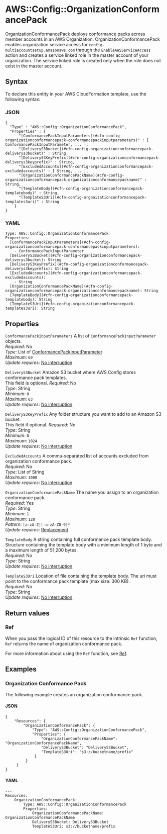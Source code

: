 # AWS::Config::OrganizationConformancePack<a name="aws-resource-config-organizationconformancepack"></a>

OrganizationConformancePack deploys conformance packs across member accounts in an AWS Organization\. OrganizationConformancePack enables organization service access for `config-multiaccountsetup.amazonaws.com` through the `EnableAWSServiceAccess` action and creates a service linked role in the master account of your organization\. The service linked role is created only when the role does not exist in the master account\.

## Syntax<a name="aws-resource-config-organizationconformancepack-syntax"></a>

To declare this entity in your AWS CloudFormation template, use the following syntax:

### JSON<a name="aws-resource-config-organizationconformancepack-syntax.json"></a>

```
{
  "Type" : "AWS::Config::OrganizationConformancePack",
  "Properties" : {
      "[ConformancePackInputParameters](#cfn-config-organizationconformancepack-conformancepackinputparameters)" : [ ConformancePackInputParameter, ... ],
      "[DeliveryS3Bucket](#cfn-config-organizationconformancepack-deliverys3bucket)" : String,
      "[DeliveryS3KeyPrefix](#cfn-config-organizationconformancepack-deliverys3keyprefix)" : String,
      "[ExcludedAccounts](#cfn-config-organizationconformancepack-excludedaccounts)" : [ String, ... ],
      "[OrganizationConformancePackName](#cfn-config-organizationconformancepack-organizationconformancepackname)" : String,
      "[TemplateBody](#cfn-config-organizationconformancepack-templatebody)" : String,
      "[TemplateS3Uri](#cfn-config-organizationconformancepack-templates3uri)" : String
    }
}
```

### YAML<a name="aws-resource-config-organizationconformancepack-syntax.yaml"></a>

```
Type: AWS::Config::OrganizationConformancePack
Properties: 
  [ConformancePackInputParameters](#cfn-config-organizationconformancepack-conformancepackinputparameters): 
    - ConformancePackInputParameter
  [DeliveryS3Bucket](#cfn-config-organizationconformancepack-deliverys3bucket): String
  [DeliveryS3KeyPrefix](#cfn-config-organizationconformancepack-deliverys3keyprefix): String
  [ExcludedAccounts](#cfn-config-organizationconformancepack-excludedaccounts): 
    - String
  [OrganizationConformancePackName](#cfn-config-organizationconformancepack-organizationconformancepackname): String
  [TemplateBody](#cfn-config-organizationconformancepack-templatebody): String
  [TemplateS3Uri](#cfn-config-organizationconformancepack-templates3uri): String
```

## Properties<a name="aws-resource-config-organizationconformancepack-properties"></a>

`ConformancePackInputParameters`  <a name="cfn-config-organizationconformancepack-conformancepackinputparameters"></a>
A list of `ConformancePackInputParameter` objects\.  
*Required*: No  
*Type*: List of [ConformancePackInputParameter](aws-properties-config-organizationconformancepack-conformancepackinputparameter.md)  
*Maximum*: `60`  
*Update requires*: [No interruption](https://docs.aws.amazon.com/AWSCloudFormation/latest/UserGuide/using-cfn-updating-stacks-update-behaviors.html#update-no-interrupt)

`DeliveryS3Bucket`  <a name="cfn-config-organizationconformancepack-deliverys3bucket"></a>
Amazon S3 bucket where AWS Config stores conformance pack templates\.   
This field is optional\.
*Required*: No  
*Type*: String  
*Minimum*: `0`  
*Maximum*: `63`  
*Update requires*: [No interruption](https://docs.aws.amazon.com/AWSCloudFormation/latest/UserGuide/using-cfn-updating-stacks-update-behaviors.html#update-no-interrupt)

`DeliveryS3KeyPrefix`  <a name="cfn-config-organizationconformancepack-deliverys3keyprefix"></a>
Any folder structure you want to add to an Amazon S3 bucket\.  
This field if optional\.
*Required*: No  
*Type*: String  
*Minimum*: `0`  
*Maximum*: `1024`  
*Update requires*: [No interruption](https://docs.aws.amazon.com/AWSCloudFormation/latest/UserGuide/using-cfn-updating-stacks-update-behaviors.html#update-no-interrupt)

`ExcludedAccounts`  <a name="cfn-config-organizationconformancepack-excludedaccounts"></a>
A comma\-separated list of accounts excluded from organization conformance pack\.  
*Required*: No  
*Type*: List of String  
*Maximum*: `1000`  
*Update requires*: [No interruption](https://docs.aws.amazon.com/AWSCloudFormation/latest/UserGuide/using-cfn-updating-stacks-update-behaviors.html#update-no-interrupt)

`OrganizationConformancePackName`  <a name="cfn-config-organizationconformancepack-organizationconformancepackname"></a>
The name you assign to an organization conformance pack\.  
*Required*: Yes  
*Type*: String  
*Minimum*: `1`  
*Maximum*: `128`  
*Pattern*: `[a-zA-Z][-a-zA-Z0-9]*`  
*Update requires*: [Replacement](https://docs.aws.amazon.com/AWSCloudFormation/latest/UserGuide/using-cfn-updating-stacks-update-behaviors.html#update-replacement)

`TemplateBody`  <a name="cfn-config-organizationconformancepack-templatebody"></a>
A string containing full conformance pack template body\. Structure containing the template body with a minimum length of 1 byte and a maximum length of 51,200 bytes\.  
*Required*: No  
*Type*: String  
*Update requires*: [No interruption](https://docs.aws.amazon.com/AWSCloudFormation/latest/UserGuide/using-cfn-updating-stacks-update-behaviors.html#update-no-interrupt)

`TemplateS3Uri`  <a name="cfn-config-organizationconformancepack-templates3uri"></a>
Location of file containing the template body\. The uri must point to the conformance pack template \(max size: 300 KB\)\.  
*Required*: No  
*Type*: String  
*Update requires*: [No interruption](https://docs.aws.amazon.com/AWSCloudFormation/latest/UserGuide/using-cfn-updating-stacks-update-behaviors.html#update-no-interrupt)

## Return values<a name="aws-resource-config-organizationconformancepack-return-values"></a>

### Ref<a name="aws-resource-config-organizationconformancepack-return-values-ref"></a>

 When you pass the logical ID of this resource to the intrinsic `Ref` function, `Ref` returns the name of organization conformance pack\.

For more information about using the `Ref` function, see [Ref](https://docs.aws.amazon.com/AWSCloudFormation/latest/UserGuide/intrinsic-function-reference-ref.html)\.

## Examples<a name="aws-resource-config-organizationconformancepack--examples"></a>

### Organization Conformance Pack<a name="aws-resource-config-organizationconformancepack--examples--Organization_Conformance_Pack"></a>

The following example creates an organization conformance pack\.

#### JSON<a name="aws-resource-config-organizationconformancepack--examples--Organization_Conformance_Pack--json"></a>

```
{
    "Resources": {
        "OrganizationConformancePack": {
            "Type": "AWS::Config::OrganizationConformancePack",
            "Properties": {
                "OrganizationConformancePackName": "OrganizationConformancePackName",
                "DeliveryS3Bucket": "DeliveryS3Bucket",
                "TemplateS3Uri": "s3://bucketname/prefix"
             }
         }
     }
}
```

#### YAML<a name="aws-resource-config-organizationconformancepack--examples--Organization_Conformance_Pack--yaml"></a>

```
---
Resources:
    OrganizationConformancePack:
        Type: AWS::Config::OrganizationConformancePack
        Properties:
            OrganizationConformancePackName: OrganizationConformancePackName
            DeliveryS3Bucket: DeliveryS3Bucket
            TemplateS3Uri: s3://bucketname/prefix
```